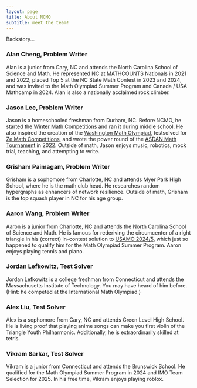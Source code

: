 ```yaml
---
layout: page
title: About NCMO
subtitle: meet the team!
---
```


Backstory...

### Alan Cheng, Problem Writer

Alan is a junior from Cary, NC and attends the North Carolina School of Science and Math.
He represented NC at MATHCOUNTS Nationals in 2021 and 2022, placed Top 5 at the NC State Math Contest in 2023 and 2024, and was invited to the Math Olympiad Summer Program and Canada / USA Mathcamp in 2024.
Alan is also a nationally acclaimed rock climber.

### Jason Lee, Problem Writer

Jason is a homeschooled freshman from Durham, NC.
Before NCMO, he started the [Winter Math Competitions](https://aops.com/community/p29479389) and ran it during middle school.
He also inspired the creation of the [Washington Math Olympiad](https://aops.com/community/p30801609), testsolved for [Ze Math Competitions](https://benny-w.github.io/ZeMC/), and wrote the power round of the [ASDAN Math Tournament](http://www.explorechina.cn/asdan-maths-tournament/) in 2022.
Outside of math, Jason enjoys music, robotics, mock trial, teaching, and attempting to write.

### Grisham Paimagam, Problem Writer

Grisham is a sophomore from Charlotte, NC and attends Myer Park High School, where he is the math club head.
He researches random hypergraphs as enhancers of network resilience.
Outside of math, Grisham is the top squash player in NC for his age group.

### Aaron Wang, Problem Writer

Aaron is a junior from Charlotte, NC and attends the North Carolina School of Science and Math.
He is famous for rederiving the circumcenter of a right triangle in his (correct) in-contest solution to [USAMO 2024/5](https://aops.com/community/p30227196), which just so happened to qualify him for the Math Olympiad Summer Program.
Aaron enjoys playing tennis and piano.

### Jordan Lefkowitz, Test Solver

Jordan Lefkowitz is a college freshman from Connecticut and attends the Massachusetts Institute of Technology.
You may have heard of him before.
(Hint: he competed at the International Math Olympiad.)

### Alex Liu, Test Solver

Alex is a sophomore from Cary, NC and attends Green Level High School.
He is living proof that playing anime songs can make you first violin of the Triangle Youth Philharmonic.
Additionally, he is extraordinarily skilled at tetris.

### Vikram Sarkar, Test Solver
Vikram is a junior from Connecticut and attends the Brunswick School.
He qualified for the Math Olympiad Summer Program in 2024 and IMO Team Selection for 2025.
In his free time, Vikram enjoys playing roblox.
